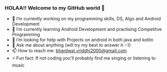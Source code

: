 ### HOLAA!! Welcome to my GitHub world 👋 

- 🔭 I’m currently working on my programming skills, DS, Algo and Android Development
- 🌱 I’m currently learning Android Development and practising Competitve Programming
- 🤔 I’m looking for help with Projects on android in both java and kotlin
- 💬 Ask me about anything (will try my best to answer it :-))
- 📫 How to reach me: bhardwaj.vriddhi2000@gmail.com
- ⚡ Fun fact: If not coding you'll probably find me singing or listening to music
